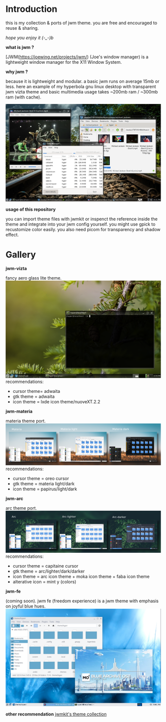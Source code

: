 # Introduction

this is my collection & ports of jwm theme.
you are free and encouraged to reuse & sharing.

*hope you enjoy it (-_-)b*

**what is jwm ?**

[JWM(https://joewing.net/projects/jwm/) (Joe's window manager) is a lightweight window manager for the X11 Window System.


**why jwm ?**

because it is lightweight and modular. a basic jwm runs on average 15mb or less. here an example of my hyperbola gnu linux desktop with transparent jwm vizta theme and basic multimedia usage takes ~200mb ram / ~300mb ram (with cache).

![sample](/jwm-vizta/jwm-ram-usage.png)

**usage of this repository**

you can import theme files with jwmkit or inspenct the reference inside the theme and integrate into your jwm config yourself. you might use gpick to recustomize color easily. you also need picom for transparency and shadow effect.

# Gallery

**jwm-vizta**

fancy aero glass lite theme.
![sample](/jwm-vizta/sample.png)
recommendations:
- cursor theme= adwaita
- gtk theme = adwaita
- icon theme = lxde icon theme/nuoveXT.2.2

**jwm-materia**

materia theme port.
![sample](/jwm-materia/sample.png)
recommendations:
- cursor theme = oreo cursor
- gtk theme = materia light/dark
- icon theme = papirus/light/dark

**jwm-arc**

arc theme port.
![sample](/jwm-arc/sample.png)
recommendations:
- cursor theme = capitaine cursor
- gtk theme = arc/lighter/dark/darker
- icon theme = arc icon theme + moka icon theme + faba icon theme
- alterative icon = mint y (colors)

**jwm-fe**

(coming soon). jwm fe (freedom experience) is a jwm theme with emphasis on joyful blue hues.
![sample](/jwm-fe/sample.png)

**other recommendation**
[jwmkit's theme collection](https://codeberg.org/JWMKit/JWM_Kit/wiki/themes)